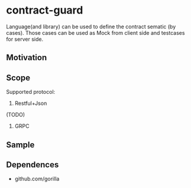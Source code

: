 # contract-guard
Language(and library) can be used to define the contract sematic (by cases). Those cases can be used as Mock from client side and testcases for server side. 
## Motivation
## Scope

Supported protocol:
1. Restful+Json

(TODO)
1. GRPC

## Sample

## Dependences
* github.com/gorilla
